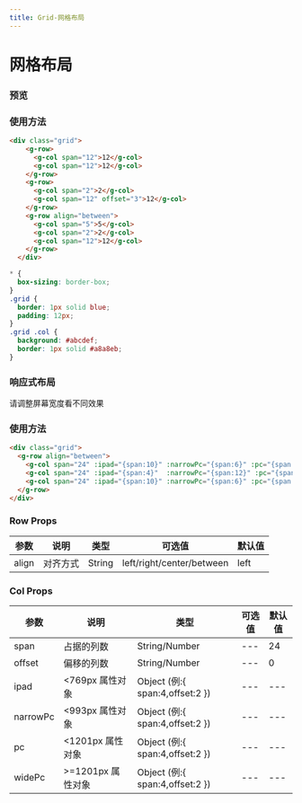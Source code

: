 ```yaml
---
title: Grid-网格布局 
---
```


# 网格布局

### 预览
<clientOnly>
	<grid-demo style="margin-top:16px"></grid-demo>
</clientOnly>


### 使用方法


``` html
<div class="grid">
    <g-row>
      <g-col span="12">12</g-col>
      <g-col span="12">12</g-col>
    </g-row>
    <g-row>
      <g-col span="2">2</g-col>
      <g-col span="12" offset="3">12</g-col>
    </g-row>
    <g-row align="between">
      <g-col span="5">5</g-col>
      <g-col span="2">2</g-col>
      <g-col span="12">12</g-col>
    </g-row>
  </div>
```
```css
* {
  box-sizing: border-box;
}
.grid {
  border: 1px solid blue;
  padding: 12px;
}
.grid .col {
  background: #abcdef;
  border: 1px solid #a8a8eb;
}
```

### 响应式布局
请调整屏幕宽度看不同效果
<clientOnly>
	<grid-responsive-demo style="margin-top:16px"></grid-responsive-demo>
</clientOnly>

### 使用方法
```html
<div class="grid">
  <g-row align="between">
    <g-col span="24" :ipad="{span:10}" :narrowPc="{span:6}" :pc="{span:8}"></g-col>
    <g-col span="24" :ipad="{span:4}"  :narrowPc="{span:12}" :pc="{span:8}"></g-col>
    <g-col span="24" :ipad="{span:10}" :narrowPc="{span:6}" :pc="{span:8}"></g-col>
  </g-row>
</div>
```

### Row Props
| 参数 | 说明 | 类型 | 可选值 | 默认值  |
| --- | --- | --- | --- | --- |
| align | 对齐方式 | String | left/right/center/between | left |

### Col Props
| 参数 | 说明 | 类型 | 可选值 | 默认值  |
| --- | --- | --- | --- | --- |
| span | 占据的列数 | String/Number | --- | 24 |
| offset | 偏移的列数 | String/Number | --- | 0 |
| ipad | <769px 属性对象 | Object (例:{ span:4,offset:2 }) | --- | --- |
| narrowPc | <993px 属性对象 | Object (例:{ span:4,offset:2 }) | --- | --- |
| pc | <1201px 属性对象 | Object (例:{ span:4,offset:2 }) | --- | --- |
| widePc | >=1201px 属性对象 | Object (例:{ span:4,offset:2 }) | --- | --- |
